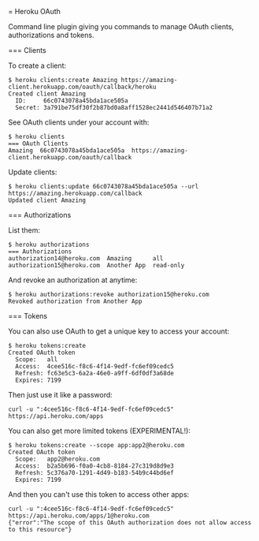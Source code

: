 = Heroku OAuth

Command line plugin giving you commands to manage OAuth clients, authorizations and tokens.


=== Clients

To create a client:

```
$ heroku clients:create Amazing https://amazing-client.herokuapp.com/oauth/callback/heroku
Created client Amazing
  ID:     66c0743078a45bda1ace505a
  Secret: 3a791be75df30f2b87bd0a8aff1528ec2441d546407b71a2
```

See OAuth clients under your account with:

```
$ heroku clients
=== OAuth Clients
Amazing  66c0743078a45bda1ace505a  https://amazing-client.herokuapp.com/oauth/callback
```

Update clients:

```
$ heroku clients:update 66c0743078a45bda1ace505a --url https://amazing.herokuapp.com/callback
Updated client Amazing
```


=== Authorizations

List them:

```
$ heroku authorizations
=== Authorizations
authorization14@heroku.com  Amazing      all
authorization15@heroku.com  Another App  read-only
```

And revoke an authorization at anytime:

```
$ heroku authorizations:revoke authorization15@heroku.com
Revoked authorization from Another App
```

=== Tokens

You can also use OAuth to get a unique key to access your account:

```
$ heroku tokens:create
Created OAuth token
  Scope:   all
  Access:  4cee516c-f8c6-4f14-9edf-fc6ef09cedc5
  Refresh: fc63e5c3-6a2a-46e0-a9ff-6df0df3a68de
  Expires: 7199
```

Then just use it like a password:

```
curl -u ":4cee516c-f8c6-4f14-9edf-fc6ef09cedc5" https://api.heroku.com/apps
```

You can also get more limited tokens (EXPERIMENTAL!):

```
$ heroku tokens:create --scope app:app2@heroku.com
Created OAuth token
  Scope:   app2@heroku.com
  Access:  b2a5b696-f0a0-4cb8-8184-27c319d8d9e3
  Refresh: 5c376a70-1291-4d49-b183-54b9c44bd6ef
  Expires: 7199
```

And then you can't use this token to access other apps:

```
curl -u ":4cee516c-f8c6-4f14-9edf-fc6ef09cedc5" https://api.heroku.com/apps/1@heroku.com
{"error":"The scope of this OAuth authorization does not allow access to this resource"}
```
